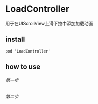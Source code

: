 # LoadController

用于在UIScrollView上滑下拉中添加加载动画

## install

    pod 'LoadController'

## how to use

###### 第一步
###### 第二步
